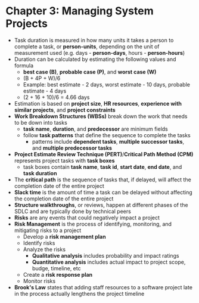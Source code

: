 # Chapter 3: Managing System Projects

- Task duration is measured in how many units it takes a person to complete a task, or **person-units**, depending on the unit of measurement used (e.g. days - **person-days**, hours - **person-hours**)
- Duration can be calculated by estimating the following values and formula
  - **best case (B)**, **probable case (P)**, and **worst case (W)**
  - (B + 4P + W)/6
  - Example: best estimate - 2 days, worst estimate - 10 days, probable estimate - 4 days
  - (2 + 16 + 10)/6 = 4.66 days
- Estimation is based on **project size**, **HR resources**, **experience with similar projects**, and **project constraints**
- **Work Breakdown Structures (WBSs)** break down the work that needs to be down into tasks
  - **task name**, **duration**, and **predecessor** are minimum fields
  - follow **task patterns** that define the sequence to complete the tasks
    - patterns include **dependent tasks**, **multiple successor tasks**, and **multiple predecessor tasks**
- **Project Estimate Review Technique (PERT)**/**Critical Path Method (CPM)** represents project tasks with **task boxes**
  - task boxes contain **task name**, **task id**, **start date**, **end date**, and **task duration**
- The **critical path** is the sequence of tasks that, if delayed, will affect the completion date of the entire project
- **Slack time** is the amount of time a task can be delayed without affecting the completion date of the entire project
- **Structure walkthroughs**, or reviews, happen at different phases of the SDLC and are typically done by technical peers
- **Risks** are any events that could negatively impact a project
- **Risk Management** is the process of identifying, monitoring, and mitigating risks to a project
  - Develop a **risk management plan**
  - Identify risks
  - Analyze the risks
    - **Qualitative analysis** includes probability and impact ratings
    - **Quantitative analysis** includes actual impact to project scope, budge, timeline, etc
  - Create a **risk response plan**
  - Monitor risks
- **Brook's Law** states that adding staff resources to a software project late in the process actually lengthens the project timeline
